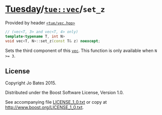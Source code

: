 [Tuesday](../../../README.md)/[`tue::vec`](../../headers/vec.md)/`set_z`
========================================================================
Provided by header [`<tue/vec.hpp>`](../../headers/vec.md)

```c++
// (vec<T, 3> and vec<T, 4> only)
template<typename T, int N>
void vec<T, N>::set_z(const T& z) noexcept;
```

Sets the third component of this [`vec`](../../headers/vec.md). This function
is only available when `N >= 3`.

License
-------
Copyright Jo Bates 2015.

Distributed under the Boost Software License, Version 1.0.

See accompanying file [LICENSE_1_0.txt](../../../LICENSE_1_0.txt) or copy at
http://www.boost.org/LICENSE_1_0.txt.
